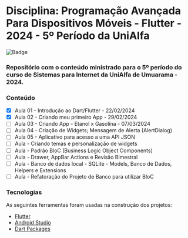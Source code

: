 # Disciplina: Programação Avançada Para Dispositivos Móveis - Flutter - 2024 - 5º Período da UniAlfa

![Badge](https://img.shields.io/badge/Marcos%20Dias%20Vendramini-Flutter-blue)

### Repositório com o conteúdo ministrado para o 5º período do curso de Sistemas para Internet da UniAlfa de Umuarama - 2024.

### Conteúdo

- [x] Aula 01 - Introdução ao Dart/Flutter - 22/02/2024
- [x] Aula 02 - Criando meu primeiro App - 29/02/2024
- [ ] Aula 03 - Criando App - Etanol x Gasolina - 07/03/2024
- [ ] Aula 04 - Criação de Widgets; Mensagem de Alerta (AlertDialog)
- [ ] Aula 05 - Aplicativo para acesso a uma API JSON
- [ ] Aula - Criando temas e personalização de widgets
- [ ] Aula - Padrão BloC (Business Logic Object Components)
- [ ] Aula - Drawer, AppBar Actions e Revisão Bimestral
- [ ] Aula - Banco de dados local - SQLite - Models, Banco de Dados, Helpers e Extensions
- [ ] Aula - Refatoração do Projeto de Banco para utilizar BloC

### Tecnologias

As seguintes ferramentas foram usadas na construção dos projetos:

- [Flutter](https://flutter.dev/)
- [Android Studio](https://developer.android.com/studio)
- [Dart Packages](https://pub.dev/)
